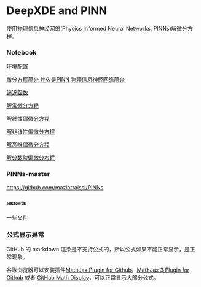 # DeepXDE and PINN

使用物理信息神经网络(Physics Informed Neural Networks, PINNs)解微分方程。



### Notebook

[环境配置](1环境配置.ipynb) 

[微分方程简介](99微分方程简介.ipynb) [什么是PINN](2什么是PINN.ipynb) [物理信息神经网络简介](99物理信息神经网络简介.ipynb) 

[逼近函数](2用神经网络逼近任意函数.ipynb) 

[解常微分方程](3常微分方程ODE.ipynb) 

[解线性偏微分方程](4四大线性偏微分方程.ipynb) 

[解非线性偏微分方程](5非线性偏微分方程.ipynb) 

[解高维偏微分方程](6高维偏微分方程.ipynb)

[解分数阶偏微分方程](7分数阶偏微分方程.ipynb) 

### PINNs-master

https://github.com/maziarraissi/PINNs

### assets

一些文件

### 公式显示异常

GitHub 的 markdown 渲染是不支持公式的，所以公式如果不能正常显示，是正常现象。

谷歌浏览器可以安装插件[MathJax Plugin for Github](https://chrome.google.com/webstore/detail/mathjax-plugin-for-github/ioemnmodlmafdkllaclgeombjnmnbima)，[MathJax 3 Plugin for Github](https://chrome.google.com/webstore/detail/mathjax-3-plugin-for-gith/peoghobgdhejhcmgoppjpjcidngdfkod) 或者 [GitHub Math Display](https://chrome.google.com/webstore/detail/github-math-display/cgolaobglebjonjiblcjagnpmdmlgmda)，可以正常显示大部分公式。

